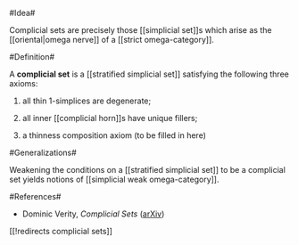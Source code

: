 #Idea#

Complicial sets are precisely those [[simplicial set]]s which arise as the [[oriental|omega nerve]] of a [[strict omega-category]].



#Definition#

A **complicial set** is a [[stratified simplicial set]] satisfying the following three axioms:

1. all thin 1-simplices are degenerate;

2. all inner [[complicial horn]]s have unique fillers;

3. a thinness composition axiom (to be filled in here)


#Generalizations#

Weakening the conditions on a [[stratified simplicial set]] to be a complicial set yields notions of [[simplicial weak omega-category]].

#References#


* Dominic Verity, _Complicial Sets_ ([arXiv](http://arxiv.org/abs/math/0410412))

[[!redirects complicial sets]]